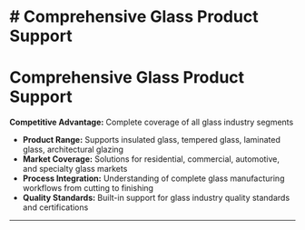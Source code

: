 # # Comprehensive Glass Product Support

# Comprehensive Glass Product Support
**Competitive Advantage:** Complete coverage of all glass industry segments
- **Product Range:** Supports insulated glass, tempered glass, laminated glass, architectural glazing
- **Market Coverage:** Solutions for residential, commercial, automotive, and specialty glass markets
- **Process Integration:** Understanding of complete glass manufacturing workflows from cutting to finishing
- **Quality Standards:** Built-in support for glass industry quality standards and certifications

---

